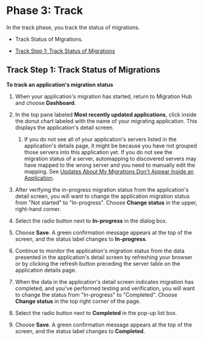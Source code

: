 # Phase 3: Track<a name="discovery-wt-track"></a>

In the track phase, you track the status of migrations\.

+ Track Status of Migrations\.


+ [Track Step 1: Track Status of Migrations](#discovery-wt-track-app-status)

## Track Step 1: Track Status of Migrations<a name="discovery-wt-track-app-status"></a>

**To track an application's migration status**

1. When your application's migration has started, return to Migration Hub and choose **Dashboard**\.

1. In the top pane labeled **Most recently updated applications**, click inside the donut chart labeled with the name of your migrating application\. This displays the application's detail screen\.

   1. If you do not see all of your application's servers listed in the application's details page, it might be because you have not grouped those servers into this application yet\. If you do not see the migration status of a server, automapping to discovered servers may have mapped to the wrong server and you need to manually edit the mapping\. See [Updates About My Migrations Don't Appear Inside an Application](troubleshooting.md#migs-do-not-appear-in-app)\.

1. After verifying the in\-progress migration status from the application's detail screen, you will want to change the application migration status from "Not started" to "In\-progress"\. Choose **Change status** in the upper, right\-hand corner\.

1. Select the radio button next to **In\-progress** in the dialog box\.

1. Choose **Save**\. A green confirmation message appears at the top of the screen, and the status label changes to **In\-progress**\.

1. Continue to monitor the application's migration status from the data presented in the application's detail screen by refreshing your browser or by clicking the refresh button preceding the server table on the application details page\.

1. When the data in the application's detail screen indicates migration has completed, and you've performed testing and verification, you will want to change the status from "In\-progress" to "Completed"\. Choose **Change status** in the top right corner of the page\.

1. Select the radio button next to **Completed** in the pop\-up list box\.

1. Choose **Save**\. A green confirmation message appears at the top of the screen, and the status label changes to **Completed**\.